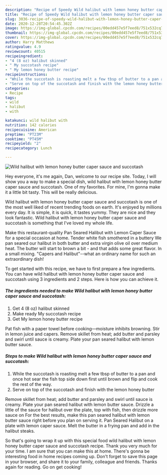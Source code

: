 ```yaml
---
description: "Recipe of Speedy Wild halibut with lemon honey butter caper sauce and succotash"
title: "Recipe of Speedy Wild halibut with lemon honey butter caper sauce and succotash"
slug: 3036-recipe-of-speedy-wild-halibut-with-lemon-honey-butter-caper-sauce-and-succotash
date: 2020-12-28T20:54:45.302Z
image: https://img-global.cpcdn.com/recipes/00edd457e5f7eed8/751x532cq70/wild-halibut-with-lemon-honey-butter-caper-sauce-and-succotash-recipe-main-photo.jpg
thumbnail: https://img-global.cpcdn.com/recipes/00edd457e5f7eed8/751x532cq70/wild-halibut-with-lemon-honey-butter-caper-sauce-and-succotash-recipe-main-photo.jpg
cover: https://img-global.cpcdn.com/recipes/00edd457e5f7eed8/751x532cq70/wild-halibut-with-lemon-honey-butter-caper-sauce-and-succotash-recipe-main-photo.jpg
author: Harry Matthews
ratingvalue: 4.9
reviewcount: 40515
recipeingredient:
- "4 (8 oz) halibut skinned"
- " My succotash recipe"
- " My lemon honey butter recipe"
recipeinstructions:
- "While the succotash is roasting melt a few tbsp of butter to a pan and once hot sear the fish top side down first until brown and flip and cook the rest of the way."
- "Serve on top of the succotash and finish with the lemon honey butter"
categories:
- Recipe
tags:
- wild
- halibut
- with

katakunci: wild halibut with 
nutrition: 142 calories
recipecuisine: American
preptime: "PT23M"
cooktime: "PT45M"
recipeyield: "2"
recipecategory: Lunch

---
```



![Wild halibut with lemon honey butter caper sauce and succotash](https://img-global.cpcdn.com/recipes/00edd457e5f7eed8/751x532cq70/wild-halibut-with-lemon-honey-butter-caper-sauce-and-succotash-recipe-main-photo.jpg)

Hey everyone, it's me again, Dan, welcome to our recipe site. Today, I will show you a way to make a special dish, wild halibut with lemon honey butter caper sauce and succotash. One of my favorites. For mine, I'm gonna make it a little bit tasty. This will be really delicious.

Wild halibut with lemon honey butter caper sauce and succotash is one of the most well liked of recent trending foods on earth. It's enjoyed by millions every day. It is simple, it is quick, it tastes yummy. They are nice and they look fantastic. Wild halibut with lemon honey butter caper sauce and succotash is something that I've loved my whole life.

Make this restaurant-quality Pan Seared Halibut with Lemon Caper Sauce for a special occasion at home. Tender white fish smothered in a buttery We pan seared our halibut in both butter and extra virgin olive oil over medium heat. The butter will start to brown a bit - and that adds some great flavor. In a small mixing. &#34;Capers and Halibut&#34;--what an ordinary name for such an extraordinary dish!


To get started with this recipe, we have to first prepare a few ingredients. You can have wild halibut with lemon honey butter caper sauce and succotash using 3 ingredients and 2 steps. Here is how you can achieve it.

<!--inarticleads1-->

##### The ingredients needed to make Wild halibut with lemon honey butter caper sauce and succotash:

1. Get 4 (8 oz) halibut skinned
1. Make ready  My succotash recipe
1. Get  My lemon honey butter recipe


Pat fish with a paper towel before cooking—moisture inhibits browning. Stir in lemon juice and capers. Remove skillet from heat; add butter and parsley and swirl until sauce is creamy. Plate your pan seared halibut with lemon butter sauce. 

<!--inarticleads2-->

##### Steps to make Wild halibut with lemon honey butter caper sauce and succotash:

1. While the succotash is roasting melt a few tbsp of butter to a pan and once hot sear the fish top side down first until brown and flip and cook the rest of the way.
1. Serve on top of the succotash and finish with the lemon honey butter


Remove skillet from heat; add butter and parsley and swirl until sauce is creamy. Plate your pan seared halibut with lemon butter sauce. Drizzle a little of the sauce for halibut over the plate, top with fish, then drizzle more sauce on For the best results, make this pan seared halibut with lemon butter sauce right before you plan on serving it. Pan Seared Halibut on a plate with lemon caper sauce. Melt the butter in a frying pan and add in the halibut steaks. 

So that's going to wrap it up with this special food wild halibut with lemon honey butter caper sauce and succotash recipe. Thank you very much for your time. I am sure that you can make this at home. There's gonna be interesting food in home recipes coming up. Don't forget to save this page in your browser, and share it to your family, colleague and friends. Thanks again for reading. Go on get cooking!
